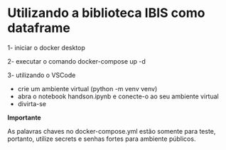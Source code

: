 # Utilizando a biblioteca IBIS como dataframe

1- iniciar o docker desktop

2- executar o comando docker-compose up -d

3- utilizando o VSCode
  * crie um ambiente virtual (python -m venv venv)
  * abra o notebook handson.ipynb e conecte-o ao seu ambiente virtual
  * divirta-se

**Importante**

As palavras chaves no docker-compose.yml estão somente para teste, portanto, utilize secrets e senhas fortes para ambiente públicos.
